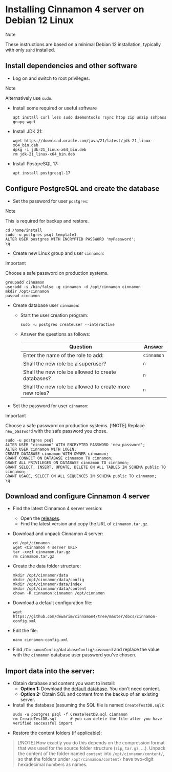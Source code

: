 # Installing Cinnamon 4 server on Debian 12 Linux

> [!NOTE]
> These instructions are based on a minimal Debian 12 installation, typically with only `sshd` installed.

## Install dependencies and other software
* Log on and switch to root privileges.
> [!NOTE]
> Alternatively use `sudo`.

* Install some required or useful software
  ```
  apt install curl less sudo daemontools rsync htop zip unzip sshpass gnupg wget
  ```

* Install JDK 21:
  ```
  wget https://download.oracle.com/java/21/latest/jdk-21_linux-x64_bin.deb
  dpkg -i jdk-21_linux-x64_bin.deb
  rm jdk-21_linux-x64_bin.deb
  ```

* Install PostgreSQL 17:
  ```
  apt install postgresql-17
  ```


## Configure PostgreSQL and create the database
* Set the password for user `postgres`:
> [!NOTE]
> This is required for backup and restore.
  ```
  cd /home/install
  sudo -u postgres psql template1
  ALTER USER postgres WITH ENCRYPTED PASSWORD 'myPassword';
  \q
  ```

* Create new Linux group and user `cinnamon`:
> [!IMPORTANT]
> Choose a safe password on production systems.
  ```
  groupadd cinnamon
  useradd -s /bin/false -g cinnamon -d /opt/cinnamon cinnamon
  mkdir /opt/cinnamon
  passwd cinnamon
  ```

* Create database user `cinnamon`:
  * Start the user creation program:
    ```
    sudo -u postgres createuser --interactive
    ```
  * Answer the questions as follows:

    | Question  | Answer |
    | ------------- | ------------- |
    | Enter the name of the role to add:  | `cinnamon`  |
    | Shall the new role be a superuser?  | `n`  |
    | Shall the new role be allowed to create databases?  | `n`  |
    | Shall the new role be allowed to create more new roles?  | `n`  |

* Set the password for user `cinnamon`:
> [!IMPORTANT]
> Choose a safe password on production systems.
> [!NOTE]
> Replace `new_password` with the safe password you chose.

  ```
  sudo -u postgres psql
  ALTER USER "cinnamon" WITH ENCRYPTED PASSWORD 'new_password';
  ALTER USER cinnamon WITH LOGIN;
  CREATE DATABASE cinnamon WITH OWNER cinnamon;
  GRANT CONNECT ON DATABASE cinnamon TO cinnamon; 
  GRANT ALL PRIVILEGES ON DATABASE cinnamon TO cinnamon;
  GRANT SELECT, INSERT, UPDATE, DELETE ON ALL TABLES IN SCHEMA public TO cinnamon;
  GRANT USAGE, SELECT ON ALL SEQUENCES IN SCHEMA public TO cinnamon;
  \q
  ```


## Download and configure Cinnamon 4 server
* Find the latest Cinnamon 4 server version:
  * Open the [releases](https://github.com/dewarim/cinnamon4/releases).
  * Find the latest version and copy the URL of `cinnamon.tar.gz`.

* Download and unpack Cinnamon 4 server:
  ```
  cd /opt/cinnamon
  wget <Cinnamon 4 server URL>
  tar -xvzf cinnamon.tar.gz
  rm cinnamon.tar.gz
  ```

* Create the data folder structure:
  ```
  mkdir /opt/cinnamon/data
  mkdir /opt/cinnamon/data/config
  mkdir /opt/cinnamon/data/index
  mkdir /opt/cinnamon/data/content
  chown -R cinnamon:cinnamon /opt/cinnamon
  ```

* Download a default configuration file:
  ```
  wget https://github.com/dewarim/cinnamon4/tree/master/docs/cinnamon-config.xml
  ```

* Edit the file:
  ```
  nano cinnamon-config.xml
  ```

* Find `/CinnamonConfig/databaseConfig/password` and replace the value with the `cinnamon` database user password you've chosen.

## Import data into the server:
* Obtain database and content you want to install:
  * **Option 1:** Download the [default database](https://github.com/dewarim/cinnamon4/blob/master/src/test/resources/sql/CreateTestDB.sql). You don't need content.
  * **Option 2:** Obtain SQL and content from the backup of an existing server.
* Install the database (assuming the SQL file is named `CreateTestDB.sql`):
  ```
  sudo -u postgres psql -f CreateTestDB.sql cinnamon
  rm CreateTestDB.sql      # you can delete the file after you have verified successful import
  ```
* Restore the content folders (if applicable):
> [!NOTE] How exactly you do this depends on the compression format that was used for the source folder structure (`zip`, `tar.gz`, ...). Unpack the content of the folder named `content` into `/opt/cinnamon/content/`, so that the folders under `/opt/cinnamon/content/` have two-digit hexadecimal numbers as names.
  
